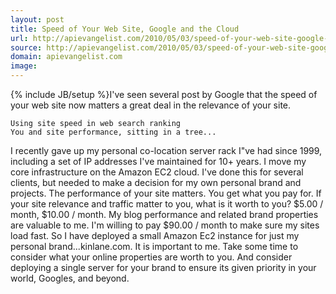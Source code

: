 ```yaml
---
layout: post
title: Speed of Your Web Site, Google and the Cloud
url: http://apievangelist.com/2010/05/03/speed-of-your-web-site-google-and-the-cloud/
source: http://apievangelist.com/2010/05/03/speed-of-your-web-site-google-and-the-cloud/
domain: apievangelist.com
image: 
---
```

{% include JB/setup %}I've seen several post by Google that the speed of your web site now matters a great deal in the relevance of your site.

	Using site speed in web search ranking
	You and site performance, sitting in a tree...

I recently gave up my personal co-location server rack I"ve had since 1999, including a set of IP addresses I've maintained for 10+ years. I move my core infrastructure on the Amazon EC2 cloud. I've done this for several clients, but needed to make a decision for my own personal brand and projects.
The performance of your site matters. You get what you pay for. If your site relevance and traffic matter to you, what is it worth to you? $5.00 / month, $10.00 / month.
My blog performance and related brand properties are valuable to me. I'm willing to pay $90.00 / month to make sure my sites load fast.
So I have deployed a small Amazon Ec2 instance for just my personal brand...kinlane.com.
It is important to me. Take some time to consider what your online properties are worth to you. And consider deploying a single server for your brand to ensure its given priority in your world, Googles, and beyond.